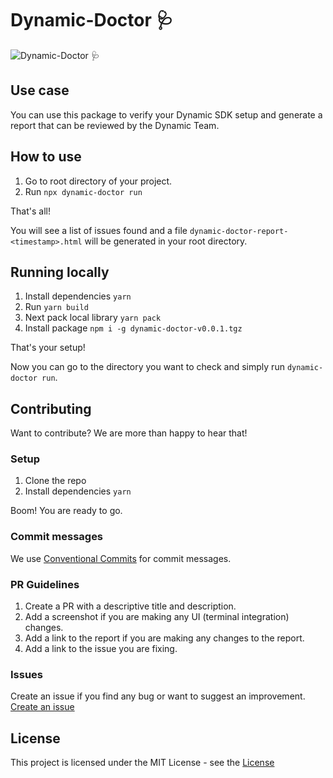 # Dynamic-Doctor 🩺

![Dynamic-Doctor 🩺](https://github.com/dynamic-labs/dynamic-doctor/assets/107057105/af7b4146-6c09-42d1-8578-2287645b5f84)

## Use case

You can use this package to verify your Dynamic SDK setup and generate a report that can be reviewed by the Dynamic Team.

## How to use

1. Go to root directory of your project.
2. Run `npx dynamic-doctor run`

That's all!

You will see a list of issues found and a file `dynamic-doctor-report-<timestamp>.html` will be generated in your root directory.

## Running locally

1. Install dependencies `yarn`
2. Run `yarn build`
3. Next pack local library `yarn pack`
4. Install package `npm i -g dynamic-doctor-v0.0.1.tgz`

That's your setup!

Now you can go to the directory you want to check and simply run `dynamic-doctor run`.

## Contributing

Want to contribute? We are more than happy to hear that!

### Setup

1. Clone the repo
2. Install dependencies `yarn`

Boom! You are ready to go.

### Commit messages

We use [Conventional Commits](https://www.conventionalcommits.org/en/v1.0.0/) for commit messages.

### PR Guidelines

1. Create a PR with a descriptive title and description.
2. Add a screenshot if you are making any UI (terminal integration) changes.
3. Add a link to the report if you are making any changes to the report.
4. Add a link to the issue you are fixing.

### Issues

Create an issue if you find any bug or want to suggest an improvement.
[Create an issue](https://github.com/dynamic-labs/dynamic-doctor/issues/new)

## License

This project is licensed under the MIT License - see the
[License](https://github.com/dynamic-labs/dynamic-doctor/blob/main/LICENSE)
